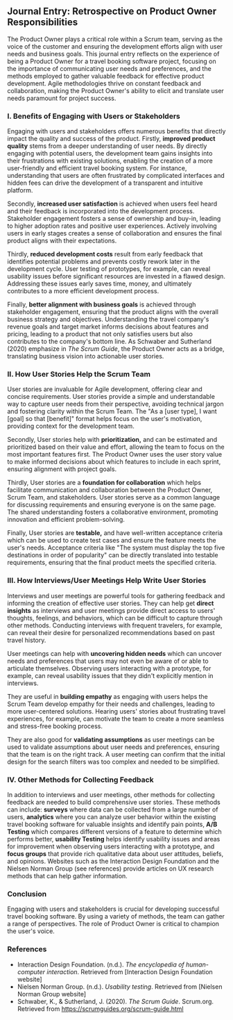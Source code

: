 ## Journal Entry: Retrospective on Product Owner Responsibilities

The Product Owner plays a critical role within a Scrum team, serving as the voice of the customer and ensuring the development efforts align with user needs and business goals. This journal entry reflects on the experience of being a Product Owner for a travel booking software project, focusing on the importance of communicating user needs and preferences, and the methods employed to gather valuable feedback for effective product development. Agile methodologies thrive on constant feedback and collaboration, making the Product Owner's ability to elicit and translate user needs paramount for project success.

### I. Benefits of Engaging with Users or Stakeholders

Engaging with users and stakeholders offers numerous benefits that directly impact the quality and success of the product. Firstly, **improved product quality** stems from a deeper understanding of user needs. By directly engaging with potential users, the development team gains insights into their frustrations with existing solutions, enabling the creation of a more user-friendly and efficient travel booking system. For instance, understanding that users are often frustrated by complicated interfaces and hidden fees can drive the development of a transparent and intuitive platform.

Secondly, **increased user satisfaction** is achieved when users feel heard and their feedback is incorporated into the development process. Stakeholder engagement fosters a sense of ownership and buy-in, leading to higher adoption rates and positive user experiences. Actively involving users in early stages creates a sense of collaboration and ensures the final product aligns with their expectations.

Thirdly, **reduced development costs** result from early feedback that identifies potential problems and prevents costly rework later in the development cycle. User testing of prototypes, for example, can reveal usability issues before significant resources are invested in a flawed design. Addressing these issues early saves time, money, and ultimately contributes to a more efficient development process.

Finally, **better alignment with business goals** is achieved through stakeholder engagement, ensuring that the product aligns with the overall business strategy and objectives. Understanding the travel company's revenue goals and target market informs decisions about features and pricing, leading to a product that not only satisfies users but also contributes to the company's bottom line. As Schwaber and Sutherland (2020) emphasize in *The Scrum Guide*, the Product Owner acts as a bridge, translating business vision into actionable user stories.

### II. How User Stories Help the Scrum Team

User stories are invaluable for Agile development, offering clear and concise requirements. User stories provide a simple and understandable way to capture user needs from their perspective, avoiding technical jargon and fostering clarity within the Scrum Team. The "As a \[user type], I want \[goal] so that \[benefit]" format helps focus on the user's motivation, providing context for the development team.

Secondly, User stories help with **prioritization,** and can be estimated and prioritized based on their value and effort, allowing the team to focus on the most important features first. The Product Owner uses the user story value to make informed decisions about which features to include in each sprint, ensuring alignment with project goals.

Thirdly, User stories are a **foundation for collaboration** which helps facilitate communication and collaboration between the Product Owner, Scrum Team, and stakeholders. User stories serve as a common language for discussing requirements and ensuring everyone is on the same page. The shared understanding fosters a collaborative environment, promoting innovation and efficient problem-solving.

Finally, User stories are **testable,** and have well-written acceptance criteria which can be used to create test cases and ensure the feature meets the user's needs. Acceptance criteria like "The system must display the top five destinations in order of popularity" can be directly translated into testable requirements, ensuring that the final product meets the specified criteria.

### III. How Interviews/User Meetings Help Write User Stories

Interviews and user meetings are powerful tools for gathering feedback and informing the creation of effective user stories. They can help get **direct insights** as interviews and user meetings provide direct access to users' thoughts, feelings, and behaviors, which can be difficult to capture through other methods. Conducting interviews with frequent travelers, for example, can reveal their desire for personalized recommendations based on past travel history.

User meetings can help with **uncovering hidden needs** which can uncover needs and preferences that users may not even be aware of or able to articulate themselves. Observing users interacting with a prototype, for example, can reveal usability issues that they didn't explicitly mention in interviews.

They are useful in **building empathy** as engaging with users helps the Scrum Team develop empathy for their needs and challenges, leading to more user-centered solutions. Hearing users' stories about frustrating travel experiences, for example, can motivate the team to create a more seamless and stress-free booking process.

They are also good for **validating assumptions** as user meetings can be used to validate assumptions about user needs and preferences, ensuring that the team is on the right track. A user meeting can confirm that the initial design for the search filters was too complex and needed to be simplified.

### IV. Other Methods for Collecting Feedback

In addition to interviews and user meetings, other methods for collecting feedback are needed to build comprehensive user stories. These methods can include: **surveys** where data can be collected from a large number of users, **analytics** where you can analyze user behavior within the existing travel booking software for valuable insights and identify pain points, **A/B Testing** which compares different versions of a feature to determine which performs better, **usability Testing** helps identify usability issues and areas for improvement when observing users interacting with a prototype, and **focus groups** that provide rich qualitative data about user attitudes, beliefs, and opinions. Websites such as the Interaction Design Foundation and the Nielsen Norman Group (see references) provide articles on UX research methods that can help gather information.

### Conclusion

Engaging with users and stakeholders is crucial for developing successful travel booking software. By using a variety of methods, the team can gather a range of perspectives. The role of Product Owner is critical to champion the user's voice.

### References

*   Interaction Design Foundation. (n.d.). *The encyclopedia of human-computer interaction*. Retrieved from \[Interaction Design Foundation website]
*   Nielsen Norman Group. (n.d.). *Usability testing*. Retrieved from \[Nielsen Norman Group website]
*   Schwaber, K., & Sutherland, J. (2020). *The Scrum Guide*. Scrum.org. Retrieved from https://scrumguides.org/scrum-guide.html
